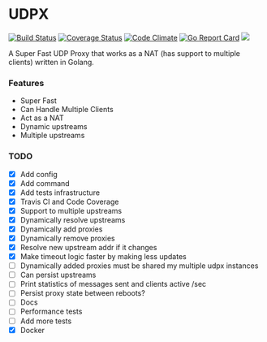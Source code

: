 UDPX
=========
[![Build Status](https://travis-ci.org/felipejfc/udpx.svg?branch=master)](https://travis-ci.org/felipejfc/udpx)
[![Coverage Status](https://coveralls.io/repos/github/felipejfc/udpx/badge.svg)](https://coveralls.io/github/felipejfc/udpx)
[![Code Climate](https://codeclimate.com/github/felipejfc/udpx/badges/gpa.svg)](https://codeclimate.com/github/felipejfc/udpx)
[![Go Report Card](https://goreportcard.com/badge/github.com/felipejfc/udpx)](https://goreportcard.com/report/github.com/felipejfc/udpx)
[![](https://images.microbadger.com/badges/image/felipejfc/udpx.svg)](https://microbadger.com/images/felipejfc/udpx)

A Super Fast UDP Proxy that works as a NAT (has support to multiple clients) written in Golang.

### Features

* Super Fast
* Can Handle Multiple Clients
* Act as a NAT
* Dynamic upstreams
* Multiple upstreams

### TODO
- [x] Add config
- [x] Add command
- [x] Add tests infrastructure
- [x] Travis CI and Code Coverage
- [x] Support to multiple upstreams
- [x] Dynamically resolve upstreams
- [x] Dynamically add proxies
- [x] Dynamically remove proxies
- [x] Resolve new upstream addr if it changes
- [x] Make timeout logic faster by making less updates
- [ ] Dynamically added proxies must be shared my multiple udpx instances
- [ ] Can persist upstreams
- [ ] Print statistics of messages sent and clients active /sec
- [ ] Persist proxy state between reboots?
- [ ] Docs
- [ ] Performance tests
- [ ] Add more tests
- [X] Docker
